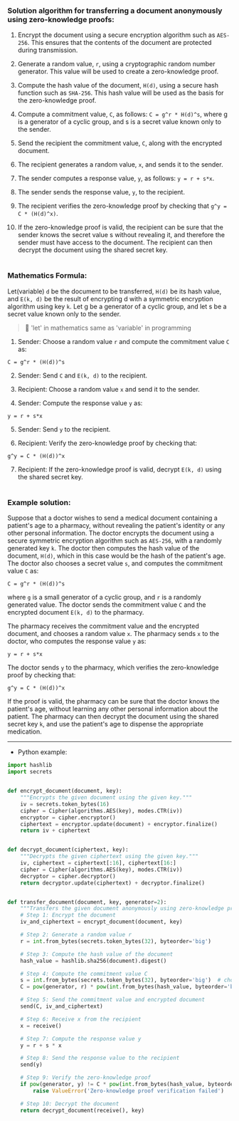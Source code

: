### Solution algorithm for transferring a document anonymously using zero-knowledge proofs:

1. Encrypt the document using a secure encryption algorithm such as `AES-256`. This ensures that the contents of the document are protected during transmission.

2. Generate a random value, `r`, using a cryptographic random number generator. This value will be used to create a zero-knowledge proof.

3. Compute the hash value of the document, `H(d)`, using a secure hash function such as `SHA-256`. This hash value will be used as the basis for the zero-knowledge proof.

4. Compute a commitment value, `C`, as follows: `C = g^r * H(d)^s`, where g is a generator of a cyclic group, and s is a secret value known only to the sender.

5. Send the recipient the commitment value, `C`, along with the encrypted document.

6. The recipient generates a random value, `x`, and sends it to the sender.

7. The sender computes a response value, `y`, as follows: `y = r + s*x`.

8. The sender sends the response value, `y`, to the recipient.

9. The recipient verifies the zero-knowledge proof by checking that `g^y = C * (H(d)^x)`.

10. If the zero-knowledge proof is valid, the recipient can be sure that the sender knows the secret value s without revealing it, and therefore the sender must have access to the document. The recipient can then decrypt the document using the shared secret key.

#

### Mathematics Formula:

Let(variable) `d` be the document to be transferred, `H(d)` be its hash value, and `E(k, d)` be the result of encrypting d with a symmetric encryption algorithm using key `k`. Let g be a generator of a cyclic group, and let s be a secret value known only to the sender.
> 🔸 'let' in mathematics same as 'variable' in programming

1. Sender: Choose a random value `r` and compute the commitment value `C` as:

`C = g^r * (H(d))^s`

2. Sender: Send `C` and `E(k, d)` to the recipient.

3. Recipient: Choose a random value `x` and send it to the sender.

4. Sender: Compute the response value `y` as:

`y = r + s*x`

5. Sender: Send `y` to the recipient.

6. Recipient: Verify the zero-knowledge proof by checking that:

`g^y = C * (H(d))^x`


7. Recipient: If the zero-knowledge proof is valid, decrypt `E(k, d)` using the shared secret key.

#

### Example solution:

Suppose that a doctor wishes to send a medical document containing a patient's age to a pharmacy, without revealing the patient's identity or any other personal information. The doctor encrypts the document using a secure symmetric encryption algorithm such as `AES-256`, with a randomly generated key `k`. The doctor then computes the hash value of the document, `H(d)`, which in this case would be the hash of the patient's age. The doctor also chooses a secret value `s`, and computes the commitment value `C` as:

`C = g^r * (H(d))^s`

where `g` is a small generator of a cyclic group, and `r` is a randomly generated value. The doctor sends the commitment value `C` and the encrypted document `E(k, d)` to the pharmacy.

The pharmacy receives the commitment value and the encrypted document, and chooses a random value `x`. The pharmacy sends `x` to the doctor, who computes the response value `y` as:

`y = r + s*x`

The doctor sends `y` to the pharmacy, which verifies the zero-knowledge proof by checking that:

`g^y = C * (H(d))^x`

If the proof is valid, the pharmacy can be sure that the doctor knows the patient's age, without learning any other personal information about the patient. The pharmacy can then decrypt the document using the shared secret key `k`, and use the patient's age to dispense the appropriate medication.

---

- Python example:

```python
import hashlib
import secrets


def encrypt_document(document, key):
    """Encrypts the given document using the given key."""
    iv = secrets.token_bytes(16)
    cipher = Cipher(algorithms.AES(key), modes.CTR(iv))
    encryptor = cipher.encryptor()
    ciphertext = encryptor.update(document) + encryptor.finalize()
    return iv + ciphertext


def decrypt_document(ciphertext, key):
    """Decrypts the given ciphertext using the given key."""
    iv, ciphertext = ciphertext[:16], ciphertext[16:]
    cipher = Cipher(algorithms.AES(key), modes.CTR(iv))
    decryptor = cipher.decryptor()
    return decryptor.update(ciphertext) + decryptor.finalize()


def transfer_document(document, key, generator=2):
    """Transfers the given document anonymously using zero-knowledge proofs."""
    # Step 1: Encrypt the document
    iv_and_ciphertext = encrypt_document(document, key)

    # Step 2: Generate a random value r
    r = int.from_bytes(secrets.token_bytes(32), byteorder='big')

    # Step 3: Compute the hash value of the document
    hash_value = hashlib.sha256(document).digest()

    # Step 4: Compute the commitment value C
    s = int.from_bytes(secrets.token_bytes(32), byteorder='big')  # choose a secret value
    C = pow(generator, r) * pow(int.from_bytes(hash_value, byteorder='big'), s)

    # Step 5: Send the commitment value and encrypted document
    send(C, iv_and_ciphertext)

    # Step 6: Receive x from the recipient
    x = receive()

    # Step 7: Compute the response value y
    y = r + s * x

    # Step 8: Send the response value to the recipient
    send(y)

    # Step 9: Verify the zero-knowledge proof
    if pow(generator, y) != C * pow(int.from_bytes(hash_value, byteorder='big'), x):
        raise ValueError('Zero-knowledge proof verification failed')

    # Step 10: Decrypt the document
    return decrypt_document(receive(), key)
```

